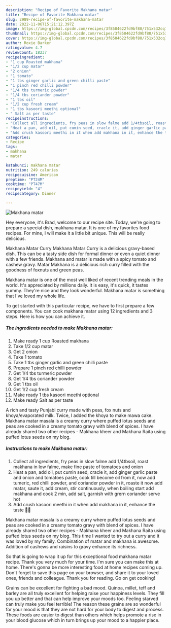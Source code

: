 ```yaml
---
description: "Recipe of Favorite Makhana matar"
title: "Recipe of Favorite Makhana matar"
slug: 2989-recipe-of-favorite-makhana-matar
date: 2022-11-06T15:21:12.397Z
image: https://img-global.cpcdn.com/recipes/3f8504622fd9bf80/751x532cq70/makhana-matar-recipe-main-photo.jpg
thumbnail: https://img-global.cpcdn.com/recipes/3f8504622fd9bf80/751x532cq70/makhana-matar-recipe-main-photo.jpg
cover: https://img-global.cpcdn.com/recipes/3f8504622fd9bf80/751x532cq70/makhana-matar-recipe-main-photo.jpg
author: Roxie Barker
ratingvalue: 4.7
reviewcount: 18237
recipeingredient:
- "1 cup Roasted makhana"
- "1/2 cup matar"
- "2 onion"
- "1 tomato"
- "1 tbs ginger garlic and green chilli paste"
- "1 pinch red chilli powder"
- "1/4 tbs turmeric powder"
- "1/4 tbs coriander powder"
- "1 tbs oil"
- "1/2 cup fresh cream"
- "1 tbs kasoori meethi optional"
- " Salt as per taste"
recipeinstructions:
- "Collect all ingredients, fry peas in slow falme add 1/4tbsoil, roast makhana in low falme, make fine paste of tomatoes and onion"
- "Heat a pan, add oil, put cumin seed, cracle it, add ginger garlic paste and onion and tomatoes paste, cook till become oil from it, now add tumeric, red chilli powder, and coriander powder in it, roaste it now add matar, saute it, add cream, stir continuously, when boiling start add makhana and cook 2 min, add salt, garnish with grern coriander serve hot"
- "Add crush kasoori meethi in it when add makhana in it, enhance the taste 🤗🤗"
categories:
- Recipe
tags:
- makhana
- matar

katakunci: makhana matar 
nutrition: 249 calories
recipecuisine: American
preptime: "PT24M"
cooktime: "PT47M"
recipeyield: "4"
recipecategory: Dinner

---
```



![Makhana matar](https://img-global.cpcdn.com/recipes/3f8504622fd9bf80/751x532cq70/makhana-matar-recipe-main-photo.jpg)

Hey everyone, it's Brad, welcome to our recipe site. Today, we're going to prepare a special dish, makhana matar. It is one of my favorites food recipes. For mine, I will make it a little bit unique. This will be really delicious.

Makhana Matar Curry Makhana Matar Curry is a delicious gravy-based dish. This can be a tasty side dish for formal dinner or even a quiet dinner with a few friends. Makhana and matar is made with a spicy tomato and cashew gravy. Matar Makhana is a delicious rich curry filled with the goodness of foxnuts and green peas.

Makhana matar is one of the most well liked of recent trending meals in the world. It's appreciated by millions daily. It is easy, it's quick, it tastes yummy. They're nice and they look wonderful. Makhana matar is something that I've loved my whole life.


To get started with this particular recipe, we have to first prepare a few components. You can cook makhana matar using 12 ingredients and 3 steps. Here is how you can achieve it.

<!--inarticleads1-->

##### The ingredients needed to make Makhana matar:

1. Make ready 1 cup Roasted makhana
1. Take 1/2 cup matar
1. Get 2 onion
1. Take 1 tomato
1. Take 1 tbs ginger garlic and green chilli paste
1. Prepare 1 pinch red chilli powder
1. Get 1/4 tbs turmeric powder
1. Get 1/4 tbs coriander powder
1. Get 1 tbs oil
1. Get 1/2 cup fresh cream
1. Make ready 1 tbs kasoori meethi optional
1. Make ready  Salt as per taste


A rich and tasty Punjabi curry made with peas, fox nuts and khoya/evaporated milk. Twice, I added the khoya to make mawa cake. Makhana matar masala is a creamy curry where puffed lotus seeds and peas are cooked in a creamy tomato gravy with blend of spices. I have already shared two other recipes - Makhana kheer and Makhana Raita using puffed lotus seeds on my blog. 

<!--inarticleads2-->

##### Instructions to make Makhana matar:

1. Collect all ingredients, fry peas in slow falme add 1/4tbsoil, roast makhana in low falme, make fine paste of tomatoes and onion
1. Heat a pan, add oil, put cumin seed, cracle it, add ginger garlic paste and onion and tomatoes paste, cook till become oil from it, now add tumeric, red chilli powder, and coriander powder in it, roaste it now add matar, saute it, add cream, stir continuously, when boiling start add makhana and cook 2 min, add salt, garnish with grern coriander serve hot
1. Add crush kasoori meethi in it when add makhana in it, enhance the taste 🤗🤗


Makhana matar masala is a creamy curry where puffed lotus seeds and peas are cooked in a creamy tomato gravy with blend of spices. I have already shared two other recipes - Makhana kheer and Makhana Raita using puffed lotus seeds on my blog. This time I wanted to try out a curry and it was loved by my family. Combination of matar and makhana is awesome. Addition of cashews and raisins to gravy enhance its richness. 

So that is going to wrap it up for this exceptional food makhana matar recipe. Thank you very much for your time. I'm sure you can make this at home. There's gonna be more interesting food at home recipes coming up. Don't forget to save this page on your browser, and share it to your loved ones, friends and colleague. Thank you for reading. Go on get cooking!

Grains can be excellent for fighting a bad mood. Quinoa, millet, teff and barley are all truly excellent for helping raise your happiness levels. They fill you up better and that can help improve your moods too. Feeling starved can truly make you feel terrible! The reason these grains are so wonderful for your mood is that they are not hard for your body to digest and process. These foods are easier to digest than others which helps promote a rise in your blood glucose which in turn brings up your mood to a happier place.
